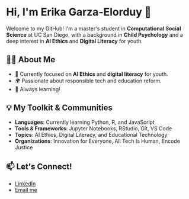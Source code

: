 # Hi, I'm Erika Garza-Elorduy 👋

Welcome to my GitHub! I'm a master's student in **Computational Social Science** at UC San Diego, with a background in **Child Psychology** and a deep interest in **AI Ethics** and **Digital Literacy** for youth.

## 👩‍💻 About Me
- 🌱 Currently focused on **AI Ethics** and **digital literacy** for youth.
- 🌍 Passionate about responsible tech and education reform.
- 📖 Always learning!

## 💡 My Toolkit & Communities
- **Languages**: Currently learning Python, R, and JavaScript
- **Tools & Frameworks**: Jupyter Notebooks, RStudio, Git, VS Code
- **Topics**: AI Ethics, Digital Literacy, and Educational Technology
- **Organizations**: Innovation for Everyone, All Tech Is Human, Encode Justice

## 📫 Let's Connect!
- [LinkedIn](https://www.linkedin.com/in/erika-garza-elorduy/)
- [Email me](mailto:erikagarzaelorduy@gmail.com)
